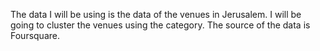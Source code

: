 The data I will be using is the data of the venues in Jerusalem.
I will be going to cluster the venues using the category. The source of the data is Foursquare.
